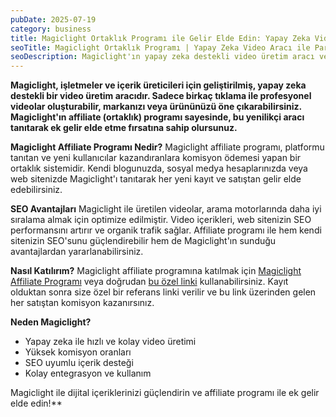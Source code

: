 ```yaml
---
pubDate: 2025-07-19
category: business
title: Magiclight Ortaklık Programı ile Gelir Elde Edin: Yapay Zeka Video Üretiminde Yeni Dönem
seoTitle: Magiclight Ortaklık Programı | Yapay Zeka Video Aracı ile Para Kazanma
seoDescription: Magiclight'ın yapay zeka destekli video üretim aracı ve affiliate programı ile SEO avantajları ve gelir fırsatlarını keşfedin.
---
```


**Magiclight, işletmeler ve içerik üreticileri için geliştirilmiş, yapay zeka destekli bir video üretim aracıdır. Sadece birkaç tıklama ile profesyonel videolar oluşturabilir, markanızı veya ürününüzü öne çıkarabilirsiniz. Magiclight'ın affiliate (ortaklık) programı sayesinde, bu yenilikçi aracı tanıtarak ek gelir elde etme fırsatına sahip olursunuz.**

**Magiclight Affiliate Programı Nedir?**
Magiclight affiliate programı, platformu tanıtan ve yeni kullanıcılar kazandıranlara komisyon ödemesi yapan bir ortaklık sistemidir. Kendi blogunuzda, sosyal medya hesaplarınızda veya web sitenizde Magiclight'ı tanıtarak her yeni kayıt ve satıştan gelir elde edebilirsiniz.

**SEO Avantajları**
Magiclight ile üretilen videolar, arama motorlarında daha iyi sıralama almak için optimize edilmiştir. Video içerikleri, web sitenizin SEO performansını artırır ve organik trafik sağlar. Affiliate programı ile hem kendi sitenizin SEO'sunu güçlendirebilir hem de Magiclight'ın sunduğu avantajlardan yararlanabilirsiniz.

**Nasıl Katılırım?**
Magiclight affiliate programına katılmak için [Magiclight Affiliate Programı](https://magiclight.ai/affiliate) veya doğrudan [bu özel linki](https://m.magiclight.ai/official-website?code=znzhjam01) kullanabilirsiniz. Kayıt olduktan sonra size özel bir referans linki verilir ve bu link üzerinden gelen her satıştan komisyon kazanırsınız.

**Neden Magiclight?**
- Yapay zeka ile hızlı ve kolay video üretimi
- Yüksek komisyon oranları
- SEO uyumlu içerik desteği
- Kolay entegrasyon ve kullanım

Magiclight ile dijital içeriklerinizi güçlendirin ve affiliate programı ile ek gelir elde edin!**
